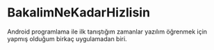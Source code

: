 # BakalimNeKadarHizlisin
Android programlama ile ilk tanıştığım zamanlar yazılım öğrenmek için yapmış olduğum birkaç uygulamadan biri.
